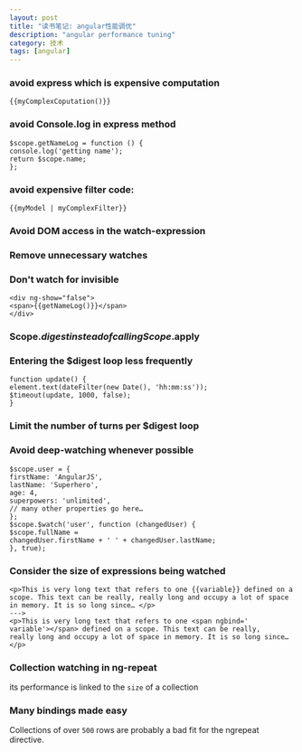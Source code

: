 ```yaml
---
layout: post
title: "读书笔记: angular性能调优"
description: "angular performance tuning"
category: 技术
tags: [angular]
---
```



### avoid express which is expensive computation
```
{{myComplexCoputation()}}
```

### avoid Console.log in express method
```
$scope.getNameLog = function () {
console.log('getting name');
return $scope.name;
};
```

### avoid expensive filter code:
```
{{myModel | myComplexFilter}}
```

### Avoid DOM access in the watch-expression

### Remove unnecessary watches

### Don't watch for invisible
```
<div ng-show="false">
<span>{{getNameLog()}}</span>
</div>
```

### Scope.$digest instead of calling Scope.$apply

### Entering the $digest loop less frequently
```
function update() {
element.text(dateFilter(new Date(), 'hh:mm:ss'));
$timeout(update, 1000, false);
}
```

### Limit the number of turns per $digest loop

### Avoid deep-watching whenever possible
```
$scope.user = {
firstName: 'AngularJS',
lastName: 'Superhero',
age: 4,
superpowers: 'unlimited',
// many other properties go here…
};
$scope.$watch('user', function (changedUser) {
$scope.fullName =
changedUser.firstName + ' ' + changedUser.lastName;
}, true);
```

### Consider the size of expressions being watched
```
<p>This is very long text that refers to one {{variable}} defined on a
scope. This text can be really, really long and occupy a lot of space
in memory. It is so long since… </p>
--->
<p>This is very long text that refers to one <span ngbind='
variable'></span> defined on a scope. This text can be really,
really long and occupy a lot of space in memory. It is so long since…
</p>
```

### Collection watching in ng-repeat

its performance is linked to the `size` of a collection

### Many bindings made easy

Collections of over `500` rows are probably a bad fit for the ngrepeat directive.